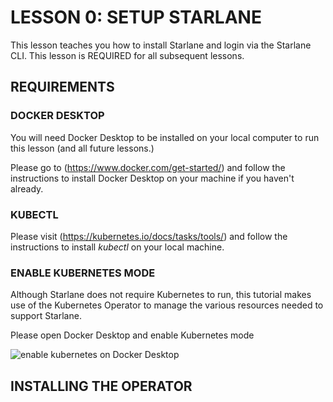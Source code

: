 # LESSON 0: SETUP STARLANE

This lesson teaches you how to install Starlane and login via the Starlane CLI.  This lesson is REQUIRED for all subsequent lessons.


## REQUIREMENTS
### DOCKER DESKTOP

You will need Docker Desktop to be installed on your local computer to run this lesson (and all future lessons.)

Please go to (https://www.docker.com/get-started/) and follow the instructions to install Docker Desktop on your machine if you haven't already.

### KUBECTL

Please visit (https://kubernetes.io/docs/tasks/tools/) and follow the instructions to install *kubectl* on your local machine.


### ENABLE KUBERNETES MODE

Although Starlane does not require Kubernetes to run, this tutorial makes use of the Kubernetes Operator to manage the various resources
needed to support Starlane. 

Please open Docker Desktop and enable Kubernetes mode

![enable kubernetes on Docker Desktop](https://github.com/mechtronium/starlane-tutorial/lesson-0/main/enable-kubernetes-on-docker.png?raw=true)



## INSTALLING THE OPERATOR
